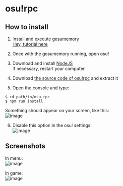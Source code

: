 # osu!rpc

## How to install

1. Install and execute [gosumemory](https://github.com/l3lackShark/gosumemory/releases/latest)<br>
[Hey, tutorial here](https://github.com/l3lackShark/gosumemory/blob/master/README.md#usage)

2. Once with the gosumemory running, open osu!

4. Download and install [NodeJS](https://nodejs.org/en/)<br>
If necessary, restart your computer

3. Download [the source code of osu!rpc](https://github.com/KallelGaNewk/osu-rpc/releases/latest) and extract it

4. Open the console and type:

```
$ cd path/to/osu-rpc
$ npm run install
```
Something should appear on your screen, like this:<br>
![image](https://user-images.githubusercontent.com/61438367/113467637-adbf7b80-941a-11eb-984f-086b3f9cb4c4.png)

6. Disable this option in the osu! settings:<br>
![image](https://user-images.githubusercontent.com/61438367/113485811-d6308f80-9485-11eb-8146-228d9ee69708.png)


## Screenshots

In menu:<br>
![image](https://user-images.githubusercontent.com/61438367/113467675-f4ad7100-941a-11eb-80f0-e5830c29e673.png)

In game:<br>
![image](https://user-images.githubusercontent.com/61438367/113467687-00009c80-941b-11eb-9988-8062ad9bfae1.png)

